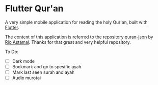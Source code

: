 # Flutter Qur'an

A very simple mobile application for reading the holy Qur'an, built with [Flutter](https://flutter.dev/).

The content of this application is referred to the repository [quran-json](https://github.com/rioastamal/quran-json) by [Rio Astamal](https://github.com/rioastamal). Thanks for that great and very helpful repository.

To Do:

- [ ] Dark mode
- [ ] Bookmark and go to spesific ayah
- [ ] Mark last seen surah and ayah
- [ ] Audio murotai
